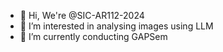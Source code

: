 - 👋 Hi, We're @SIC-AR112-2024
- 👀 I’m interested in analysing images using LLM
- 🌱 I’m currently conducting GAPSem

<!---
SIC-AR112-2024/SIC-AR112-2024 is a ✨ special ✨ repository because its `README.md` (this file) appears on your GitHub profile.
You can click the Preview link to take a look at your changes.
--->
